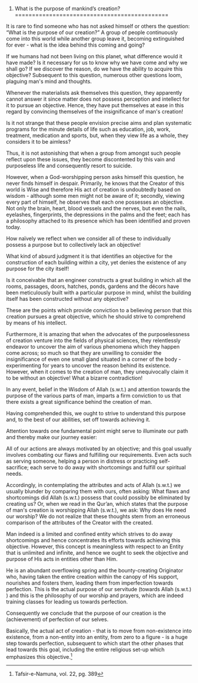 1. What is the purpose of mankind’s creation?
=============================================

It is rare to find someone who has not asked himself or others the
question: “What is the purpose of our creation?” A group of people
continuously come into this world while another group leave it, becoming
extinguished for ever - what is the idea behind this coming and going?

If we humans had not been living on this planet, what difference would
it have made? Is it necessary for us to know why we have come and why we
shall go? If we discover the reason, do we have the ability to acquire
this objective? Subsequent to this question, numerous other questions
loom, plaguing man's mind and thoughts.

Whenever the materialists ask themselves this question, they apparently
cannot answer it since matter does not possess perception and intellect
for it to pursue an objective. Hence, they have put themselves at ease
in this regard by convincing themselves of the insignificance of man's
creation!

Is it not strange that these people envision precise aims and plan
systematic programs for the minute details of life such as education,
job, work, treatment, medication and sports, but, when they view life as
a whole, they considers it to be aimless?

Thus, it is not astonishing that when a group from amongst such people
reflect upon these issues, they become discontented by this vain and
purposeless life and consequently resort to suicide.

However, when a God-worshipping person asks himself this question, he
never finds himself in despair. Primarily, he knows that the Creator of
this world is Wise and therefore His act of creation is undoubtedly
based on wisdom - although some men might not be aware of it; secondly,
viewing every part of himself, he observes that each one possesses an
objective. Not only the brain, heart, blood vessels and the nerves, but
even the nails, eyelashes, fingerprints, the depressions in the palms
and the feet; each has a philosophy attached to its presence which has
been identified and proven today.

How naïvely we reflect when we consider all of these to individually
possess a purpose but to collectively lack an objective!

What kind of absurd judgment it is that identifies an objective for the
construction of each building within a city, yet denies the existence of
any purpose for the city itself!

Is it conceivable that an engineer constructs a great building in which
all the rooms, passages, doors, hatches, ponds, gardens and the décors
have been meticulously built with a particular purpose in mind, whilst
the building itself has been constructed without any objective?

These are the points which provide conviction to a believing person that
this creation pursues a great objective, which he should strive to
comprehend by means of his intellect.

Furthermore, it is amazing that when the advocates of the
purposelessness of creation venture into the fields of physical
sciences, they relentlessly endeavor to uncover the aim of various
phenomena which they happen come across; so much so that they are
unwilling to consider the insignificance of even one small gland
situated in a corner of the body - experimenting for years to uncover
the reason behind its existence. However, when it comes to the creation
of man, they unequivocally claim it to be without an objective! What a
bizarre contradiction!

In any event, belief in the Wisdom of Allah (s.w.t.) and attention
towards the purpose of the various parts of man, imparts a firm
conviction to us that there exists a great significance behind the
creation of man.

Having comprehended this, we ought to strive to understand this purpose
and, to the best of our abilities, set off towards achieving it.

Attention towards one fundamental point might serve to illuminate our
path and thereby make our journey easier:

All of our actions are always motivated by an objective; and this goal
usually involves combating our flaws and fulfilling our requirements.
Even acts such as serving someone, helping a person in distress or
practicing self-sacrifice; each serve to do away with shortcomings and
fulfill our spiritual needs.

Accordingly, in contemplating the attributes and acts of Allah (s.w.t.)
we usually blunder by comparing them with ours, often asking: What flaws
and shortcomings did Allah (s.w.t.) possess that could possibly be
eliminated by creating us? Or, when we read in the Qur’an, which states
that the purpose of man's creation is worshipping Allah (s.w.t.), we
ask: Why does He need our worship? We do not realize that these thoughts
stem from an erroneous comparison of the attributes of the Creator with
the created.

Man indeed is a limited and confined entity which strives to do away
shortcomings and hence concentrates its efforts towards achieving this
objective. However, this concept is meaningless with respect to an
Entity that is unlimited and infinite, and hence we ought to seek the
objective and purpose of His acts in entities other than Him.

He is an abundant overflowing spring and the bounty-creating Originator
who, having taken the entire creation within the canopy of His support,
nourishes and fosters them, leading them from imperfection towards
perfection. This is the actual purpose of our servitude (towards Allah
(s.w.t.) ) and this is the philosophy of our worship and prayers, which
are indeed training classes for leading us towards perfection.

Consequently we conclude that the purpose of our creation is the
(achievement) of perfection of our selves.

Basically, the actual act of creation - that is to move from
non-existence into existence, from a non-entity into an entity, from
zero to a figure - is a huge step towards perfection, subsequent to
which start the other phases that lead towards this goal, including the
entire religious set-up which emphasizes this objective.[^1]

[^1]: Tafsir-e-Namuna, vol. 22, pg. 389


